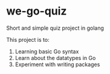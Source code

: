 # we-go-quiz
Short and simple quiz project in golang 

This project is to:
1) Learning basic Go syntax
2) Learn about the datatypes in Go
3) Experiment with writing packages
